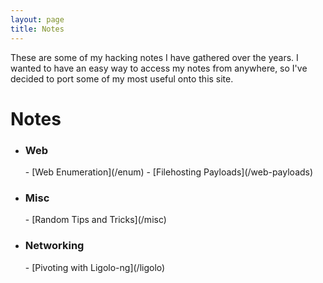 ```yaml
---
layout: page
title: Notes
---
```


These are some of my hacking notes I have gathered over the years. I wanted to have an easy way to access my notes from anywhere, so I've decided to port some of my most useful onto this site.


<h1> Notes </h1>


- <h3>Web</h3>
    - [Web Enumeration](/enum) 
    - [Filehosting Payloads](/web-payloads)

- <h3> Misc </h3>
    - [Random Tips and Tricks](/misc)
- <h3> Networking </h3>
    - [Pivoting with Ligolo-ng](/ligolo)










<!-- - level 1 item
  - level 2 item
  - level 2 item
    - level 3 item
    - level 3 item -->